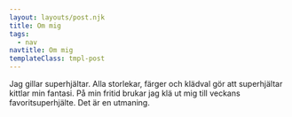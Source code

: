 ```yaml
---
layout: layouts/post.njk
title: Om mig
tags:
  - nav
navtitle: Om mig
templateClass: tmpl-post
---
```


Jag gillar superhjältar. Alla storlekar, färger och klädval gör att superhjältar kittlar min fantasi. På min fritid brukar jag klä ut mig till veckans favoritsuperhjälte. Det är en utmaning. 